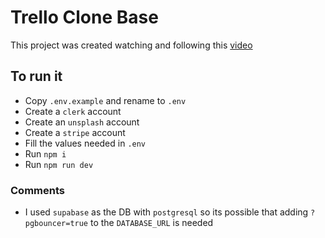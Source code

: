 # Trello Clone Base

This project was created watching and following this [video](https://www.youtube.com/watch?v=pRybm9lXW2c)

## To run it

- Copy `.env.example` and rename to `.env`
- Create a `clerk` account
- Create an `unsplash` account
- Create a `stripe` account
- Fill the values needed in `.env`
- Run `npm i`
- Run `npm run dev`

### Comments

- I used `supabase` as the DB with `postgresql` so its possible that adding `?pgbouncer=true` to the `DATABASE_URL` is needed
